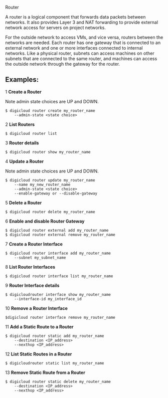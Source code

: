 Router

A router is a logical component that forwards data packets between networks.
It also provides Layer 3 and NAT forwarding to provide external network access
for servers on project networks.

For the outside network to access VMs, and vice versa, routers between the networks
are needed. Each router has one gateway that is connected to an external network
and one or more interfaces connected to internal networks. Like a physical router,
subnets can access machines on other subnets that are connected to the same router,
and machines can access the outside network through the gateway for the router.

## Examples:

1 **Create a Router**

Note admin state choices are UP and DOWN.

    $ digicloud router create my_router_name
        --admin-state <state choice>
2 **List Routers**

    $ digicloud router list
3 **Router details**

    $ digicloud router show my_router_name
4 **Update a Router**

Note admin state choices are UP and DOWN.

    $ digicloud router update my_router_name
        --name my_new_router_name
        --admin-state <state choice>
        --enable-gateway or --disable-gateway
5 **Delete a Router**

    $ digicloud router delete my_router_name
6 **Enable and disable Router Gateway**

    $ digicloud router external add my_router_name
    $ digicloud router external remove my_router_name
7 **Create a Router Interface**

    $ digicloud router interface add my_router_name
        --subnet my_subnet_name
8 **List Router Interfaces**

    $ digicloud router interface list my_router_name
9 **Router Interface details**

    $ digicloudrouter interface show my_router_name
        --interface-id my_interface_id
10 **Remove a Router Interface**

    $digicloud router interface remove my_router_name
11 **Add a Static Route to a Router**

    $ digicloud router static add my_router_name
        --destination <IP_address>
        --nexthop <IP_address>
12 **List Static Routes in a Router**

    $ digicloudrouter static list my_router_name
13 **Remove Static Route from a Router**

    $ digicloud router static delete my_router_name
        --destination <IP_address>
        --nexthop <IP_address>
